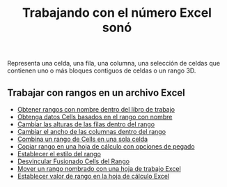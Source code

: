 ﻿---
title: Trabajando con el número Excel sonó
second_title: Aspose.Cells Cloud Documen
linktitle: Sonó
type: docs
url: /es/ranges/
aliases: [/working-with-ranges/]
keywords: Working with ranges on an Excel fil
description: Cómo trabajar con rangos en un archivo Excel usando Aspose.Cells Cloud REST API. El SDK es compatible con varios lenguajes de desarrollo, como Android, C#, Go, Java, NodeJS, Perl, PHP, Python, Ruby y Swift.
weight: 100
kwords: Excel, Office Nube, REST API, Hoja de cálculo, PDF, CSV, Json, Markdown, Trabajar con rangos en un archivo Excel
---
Representa una celda, una fila, una columna, una selección de celdas que contienen uno o más bloques contiguos de celdas o un rango 3D.

## Trabajar con rangos en un archivo Excel

- [Obtener rangos con nombre dentro del libro de trabajo](/cells/es/get-named-ranges-inside-the-workbook/)
- [Obtenga datos Cells basados en el rango con nombre](/cells/es/get-cells-data-based-on-named-range/)
- [Cambiar las alturas de las filas dentro del rango](/cells/es/cells/change-heights-of-rows-inside-the-range/)
- [Cambiar el ancho de las columnas dentro del rango](/cells/es/change-widths-of-columns-inside-the-range/)
- [Combina un rango de Cells en una sola celda](/cells/es/combines-a-range-of-cells-into-a-single-cell/)
- [Copiar rango en una hoja de cálculo con opciones de pegado](/cells/es/copy-range-in-a-worksheet-with-paste-options/)
- [Establecer el estilo del rango](/cells/es/set-the-style-of-the-range/)
- [Desvincular Fusionado Cells del Rango](/cells/es/unmerge-merged-cells-of-the-range/)
- [Mover un rango nombrado con una hoja de trabajo Excel](/cells/es/move-a-named-ranged-with-a-excel-worksheet/)
- [Establecer valor de rango en la hoja de cálculo Excel](/cells/es/ranges/set-value/)
